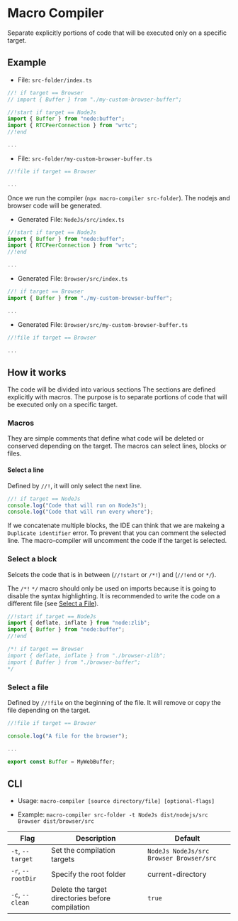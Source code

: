 # Macro Compiler

Separate explicitly portions of code that will
be executed only on a specific target.

## Example

- File: `src-folder/index.ts`
```ts
//! if target == Browser
// import { Buffer } from "./my-custom-browser-buffer";

//!start if target == NodeJs
import { Buffer } from "node:buffer";
import { RTCPeerConnection } from "wrtc";
//!end

...
```

- File: `src-folder/my-custom-browser-buffer.ts`
```ts
//!file if target == Browser

...
```

Once we run the compiler (`npx macro-compiler src-folder`).
The nodejs and browser code will be generated.

- Generated File: `NodeJs/src/index.ts`
```ts
//!start if target == NodeJs
import { Buffer } from "node:buffer";
import { RTCPeerConnection } from "wrtc";
//!end

...
```

- Generated File: `Browser/src/index.ts`
```ts
//! if target == Browser
import { Buffer } from "./my-custom-browser-buffer";

...
```

- Generated File: `Browser/src/my-custom-browser-buffer.ts`
```ts
//!file if target == Browser

...
```

## How it works

The code will be divided into various sections
The sections are defined explicitly with macros.
The purpose is to separate portions of code that will
be executed only on a specific target.

### Macros

They are simple comments that define what code will be deleted
or conserved depending on the target.
The macros can select lines, blocks or files.

#### Select a line
Defined by `//!`, it will only select the next line.

```ts
//! if target == NodeJs
console.log("Code that will run on NodeJs");
console.log("Code that will run every where");
```

If we concatenate multiple blocks, the IDE can think that we are makeing
a `Duplicate identifier` error.
To prevent that you can comment the selected line.
The macro-compiler will uncomment the code if the target is selected.

### Select a block

Selcets the code that is in between (`//!start` or `/*!`) and (`//!end` or `*/`).


The `/*!` `*/` macro should only be used on imports because it
is going to disable the syntax highlighting.
It is recommended to write the code on a different file (see [Select a File](#select-a-file)).

```ts
//!start if target == NodeJs
import { deflate, inflate } from "node:zlib";
import { Buffer } from "node:buffer";
//!end

/*! if target == Browser
import { deflate, inflate } from "./browser-zlib";
import { Buffer } from "./browser-buffer";
*/
```


### Select a file

Defined by `//!file` on the beginning of the file.
It will remove or copy the file depending on the target.

```ts
//!file if target == Browser

console.log("A file for the browser");

...

export const Buffer = MyWebBuffer;
```

## CLI

- Usage:  `macro-compiler [source directory/file] [optional-flags]`

- Example:  `macro-compiler src-folder -t NodeJs dist/nodejs/src Browser dist/browser/src`

| Flag             | Description                                      | Default                                 |
| ---------------- | ------------------------------------------------ | --------------------------------------- |
| `-t`, `--target`  | Set the compilation targets                      | `NodeJs NodeJs/src Browser Browser/src` |
| `-r`, `--rootDir` | Specify the root folder                          | current-directory                       |
| `-c`, `--clean`    | Delete the target directories before compilation | `true`                                  |  |
